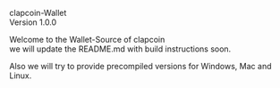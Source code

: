 clapcoin-Wallet
<br>Version 1.0.0

Welcome to the Wallet-Source of clapcoin<br>
we will update the README.md with build instructions soon.

Also we will try to provide precompiled versions for Windows, Mac and Linux.

